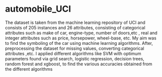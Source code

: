 # automobile_UCI
The dataset is taken from the machine learning repository of UCI and consists of 205 instances and 26 attributes, consisting of categorical attributes such as make of car, engine-type, number of doors,etc , real and integer attributes such as price, horsepower, wheel-base, etc. My aim was to find the symboling of the car using machine learning algorithms. After, preprocessing the dataset for missing values, converting categorical attributes ,etc. I applied different algorithms like SVM with optimum parameters found via grid search, logistic regression, decision trees, random forest and xgboost, to find the various accuracies obtained from the different algorithms
